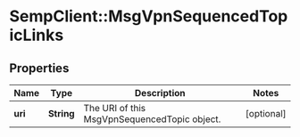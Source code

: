 # SempClient::MsgVpnSequencedTopicLinks

## Properties
Name | Type | Description | Notes
------------ | ------------- | ------------- | -------------
**uri** | **String** | The URI of this MsgVpnSequencedTopic object. | [optional] 


